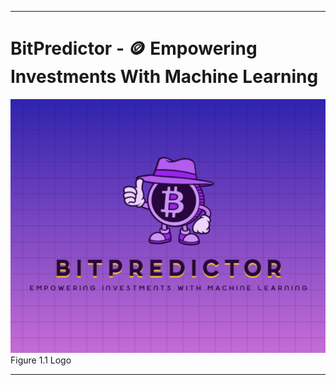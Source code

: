 ___
# BitPredictor - 🪙 Empowering Investments With Machine Learning 

![Logo](./docs/images/logo.png)
Figure 1.1 Logo
___


